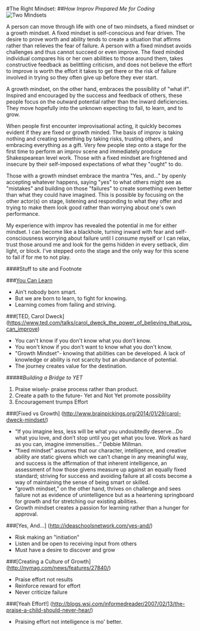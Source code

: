 #The Right Mindset:
##_How Improv Prepared Me for Coding_
![Two Mindsets](http://www.brainpickings.org/wp-content/uploads/2014/01/mindset.jpg)

A person can move through life with one of two mindsets, a fixed mindset or a growth mindset.  A fixed mindset is self-conscious and fear driven.  The desire to prove worth and ability tends to create a situation that affirms rather than relieves the fear of failure.  A person with a fixed mindset avoids challenges and thus cannot succeed or even improve.  The fixed minded individual compares his or her own abilities to those around them, takes constructive feedback as belittling criticism, and does not believe the effort to improve is worth the effort it takes to get there or the risk of failure involved in trying so they often give up before they ever start.

A growth mindset, on the other hand, embraces the possibility of "what if".  Inspired and encouraged by the success and feedback of others, these people focus on the outward potential rather than the inward deficiencies.  They move hopefully into the unknown expecting to fail, to learn, and to grow.

When people first encounter improvisational acting, it quickly becomes evident if they are fixed or growth minded.  The basis of improv is taking nothing and creating something by taking risks, trusting others, and embracing everything as a gift.  Very few people step onto a stage for the first time to perform an improv scene and immediately produce Shakespearean level work.  Those with a fixed mindset are frightened and insecure by their self-imposed expectations of what they "ought" to do.  

Those with a growth mindset embrace the mantra "Yes, and..." by openly accepting whatever happens, saying "yes" to what others might see as "mistakes" and building on those "failures" to create something even better than what they could have imagined.  This is possible by focusing on the other actor(s) on stage, listening and responding to what they offer and trying to make them look good rather than worrying about one's own performance.

My experience with improv has revealed the potential in me for either mindset.  I can become like a blackhole, turning inward with fear and self-consciousness worrying about failure until I consume myself or I can relax, trust those around me and look for the gems hidden in every setback, dim light, or block.  I've stepped onto the stage and the only way for this scene to fail if for me to not play.

####Stuff to site and Footnote

###[You Can Learn](https://www.khanacademy.org/youcanlearnanything)
* Ain't nobody born smart.
* But we are born to learn, to fight for knowing.
* Learning comes from failing and striving.

###[TED, Carol Dweck] (https://www.ted.com/talks/carol_dweck_the_power_of_believing_that_you_can_improve)
* You can't know if you don't know what you don't know.
* You won't know if you don't want to know what you don't know.
* "Growth Mindset"- knowing that abilities can be developed.  A lack of knowledge or ability is not scarcity but an abundance of potential.
* The journey creates value for the destination.

#####_Building a Bridge to YET_
1. Praise wisely- praise process rather than product.
2. Create a path to the future- Yet and Not Yet promote possibility
3. Encouragement trumps Effort

###[Fixed vs Growth] (http://www.brainpickings.org/2014/01/29/carol-dweck-mindset/)
* “If you imagine less, less will be what you undoubtedly deserve...Do what you love, and don’t stop until you get what you love. Work as hard as you can, imagine immensities...” Debbie Millman.
* “fixed mindset” assumes that our character, intelligence, and creative ability are static givens which we can’t change in any meaningful way, and success is the affirmation of that inherent intelligence, an assessment of how those givens measure up against an equally fixed standard; striving for success and avoiding failure at all costs become a way of maintaining the sense of being smart or skilled. 
* “growth mindset,” on the other hand, thrives on challenge and sees failure not as evidence of unintelligence but as a heartening springboard for growth and for stretching our existing abilities.
* Growth mindset creates a passion for learning rather than a hunger for approval.

###[Yes, And...] (http://ideaschoolsnetwork.com/yes-and/)
* Risk making an "initiation"
* Listen and be open to receiving input from others
* Must have a desire to discover and grow

###[Creating a Culture of Growth] (http://nymag.com/news/features/27840/)
* Praise effort not results
* Reinforce reward for effort
* Never criticize failure

###[Yeah Effort!] (http://blogs.wsj.com/informedreader/2007/02/13/the-praise-a-child-should-never-hear/)
* Praising effort not intelligence is mo' better.
